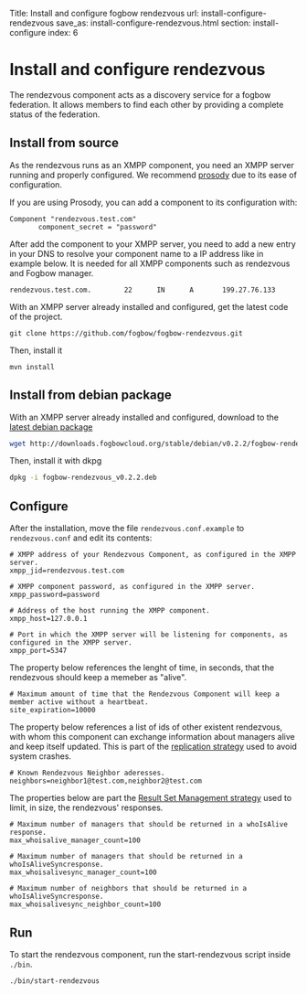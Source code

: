 Title: Install and configure fogbow rendezvous
url: install-configure-rendezvous
save_as: install-configure-rendezvous.html
section: install-configure
index: 6

Install and configure rendezvous
==========

The rendezvous component acts as a discovery service for a fogbow federation. It allows members to find each other by providing a complete status of the federation.

## Install from source

As the rendezvous runs as an XMPP component, you need an XMPP server running and properly configured.
We recommend <a href="https://prosody.im/" target=_blank>prosody</a> due to its ease of configuration.

If you are using Prosody, you can add a component to its configuration with:
``` shell
Component "rendezvous.test.com"
       component_secret = "password"
```

After add the component to your XMPP server, you need to add a new entry in your DNS to resolve your component name to a IP address like in example below. It is needed for all XMPP components such as rendezvous and Fogbow manager.
``` shell
rendezvous.test.com.        22      IN      A       199.27.76.133
```

With an XMPP server already installed and configured, get the latest code of the project.
``` shell
git clone https://github.com/fogbow/fogbow-rendezvous.git
```
Then, install it
``` shell
mvn install
```

## Install from debian package
With an XMPP server already installed and configured, download to the <a href="http://downloads.fogbowcloud.org/stable/debian/v0.2.2/fogbow-rendezvous/fogbow-rendezvous_v0.2.2.deb" target=_blank>latest debian package</a>
```bash
wget http://downloads.fogbowcloud.org/stable/debian/v0.2.2/fogbow-rendezvous/fogbow-rendezvous_v0.2.2.deb
```

Then, install it with dkpg
```bash
dpkg -i fogbow-rendezvous_v0.2.2.deb 
```

## Configure
After the installation, move the file ```rendezvous.conf.example``` to ```rendezvous.conf``` and edit its contents:

``` shell
# XMPP address of your Rendezvous Component, as configured in the XMPP server.
xmpp_jid=rendezvous.test.com

# XMPP component password, as configured in the XMPP server.
xmpp_password=password

# Address of the host running the XMPP component.
xmpp_host=127.0.0.1

# Port in which the XMPP server will be listening for components, as configured in the XMPP server.
xmpp_port=5347
```
The property below references the lenght of time, in seconds, that the rendezvous should keep a memeber as "alive".
``` shell
# Maximum amount of time that the Rendezvous Component will keep a member active without a heartbeat.
site_expiration=10000
```
The property below references a list of ids of other existent rendezvous, with whom this component can exchange information about managers alive and keep itself updated. This is part of the [replication strategy](http://www.fogbowcloud.org/rendezvous) used to avoid system crashes. 
``` shell
# Known Rendezvous Neighbor aderesses.
neighbors=neighbor1@test.com,neighbor2@test.com
```

The properties below are part the [Result Set Management strategy](http://www.fogbowcloud.org/rendezvous) used to limit, in size, the rendezvous' responses.
``` shell
# Maximum number of managers that should be returned in a whoIsAlive response.
max_whoisalive_manager_count=100

# Maximum number of managers that should be returned in a whoIsAliveSyncresponse.
max_whoisalivesync_manager_count=100

# Maximum number of neighbors that should be returned in a whoIsAliveSyncresponse.
max_whoisalivesync_neighbor_count=100
```
## Run
To start the rendezvous component, run the start-rendezvous script inside ```./bin```.
``` shell
./bin/start-rendezvous
```
